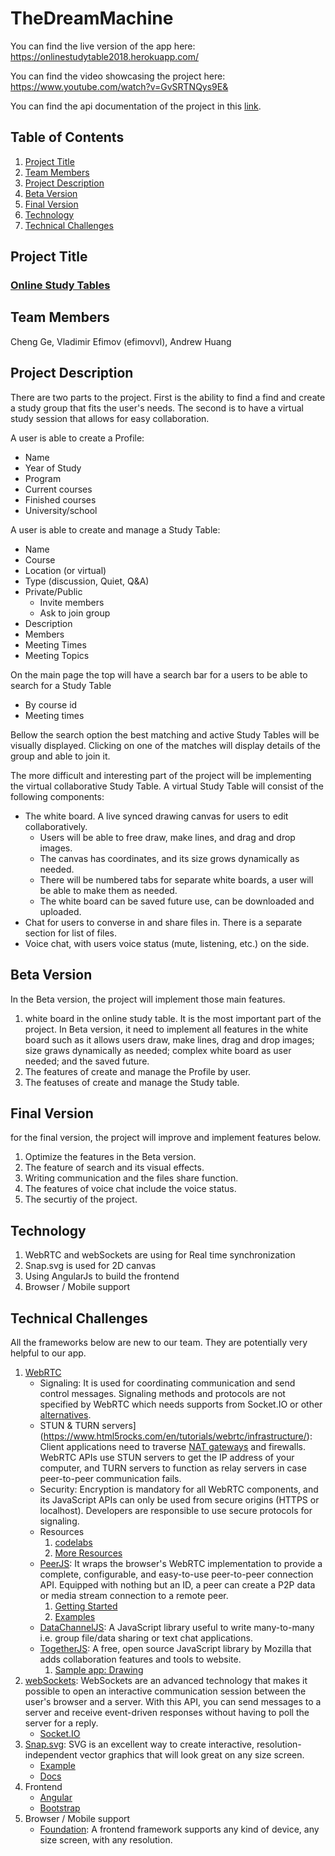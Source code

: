 # TheDreamMachine

You can find the live version of the app here: https://onlinestudytable2018.herokuapp.com/

You can find the video showcasing the project here: https://www.youtube.com/watch?v=GvSRTNQys9E&

You can find the api documentation of the project in this [link](https://github.com/UTSCC09/TheDreamMachine/blob/master/API.md).
## Table of Contents

1. [Project Title](#project_title)
2. [Team Members](#team_members)
3. [Project Description](#project_description)
4. [Beta Version](#beta_version)
5. [Final Version](#final_version)
6. [Technology](#technology)
7. [Technical Challenges](#technical_challenges)

## <a name='project_title'></a>Project Title

### <u>Online Study Tables</u>

## <a name='team_members'></a>Team Members

Cheng Ge, Vladimir Efimov (efimovvl), Andrew Huang

## <a name='project_description'></a>Project Description

There are two parts to the project. First is the ability to find a find and create a study group that fits the user's needs. The second is to have a virtual study session that allows for easy collaboration.

A user is able to create a Profile:

- Name
- Year of Study
- Program
- Current courses
- Finished courses
- University/school

A user is able to create and manage a Study Table:

- Name
- Course
- Location (or virtual)
- Type (discussion, Quiet, Q&A)
- Private/Public
  - Invite members
  - Ask to join group
- Description
- Members
- Meeting Times
- Meeting Topics

On the main page the top will have a search bar for a users to be able to search for a Study Table

- By course id
- Meeting times

Bellow the search option the best matching and active Study Tables will be visually displayed. Clicking on one of the matches will display details of the group and able to join it.

The more difficult and interesting part of the project will be implementing the virtual collaborative Study Table. A virtual Study Table will consist of the following components:

- The white board. A live synced drawing canvas for users to edit collaboratively.
  - Users will be able to free draw, make lines, and drag and drop images.
  - The canvas has coordinates, and its size grows dynamically as needed.
  - There will be numbered tabs for separate white boards, a user will be able to make them as needed.
  - The white board can be saved future use, can be downloaded and uploaded.
- Chat for users to converse in and share files in. There is a separate section for list of files.
- Voice chat, with users voice status (mute, listening, etc.) on the side.

## <a name='beta_version'></a>Beta Version

In the Beta version, the project will implement those main features.

1. white board in the online study table.
   It is the most important part of the project. In Beta version, it need to implement all features in the white board such as it allows users draw, make lines, drag and drop images; size graws dynamically as needed; complex white board as user needed; and the saved future.
2. The features of create and manage the Profile by user.
3. The featuses of create and manage the Study table.

## <a name='final_version'></a>Final Version

for the final version, the project will improve and implement features below.

1. Optimize the features in the Beta version.
2. The feature of search and its visual effects.
3. Writing communication and the files share function.
4. The features of voice chat include the voice status.
5. The securtiy of the project.

## <a name='technology'></a>Technology

1. WebRTC and webSockets are using for Real time synchronization
2. Snap.svg is used for 2D canvas
3. Using AngularJs to build the frontend
4. Browser / Mobile support

## <a name='technical_challenges'></a>Technical Challenges

All the frameworks below are new to our team. They are potentially very helpful to our app.

1. [WebRTC](https://webrtc.org/)
   - Signaling: It is used for coordinating communication and send control messages. Signaling methods and protocols are not specified by WebRTC which needs supports from Socket.IO or other [alternatives](https://github.com/muaz-khan/WebRTC-Experiment/blob/master/Signaling.md).
   - STUN & TURN servers](https://www.html5rocks.com/en/tutorials/webrtc/infrastructure/): Client applications need to traverse [NAT gateways](http://en.wikipedia.org/wiki/NAT_traversal) and firewalls. WebRTC APIs use STUN servers to get the IP address of your computer, and TURN servers to function as relay servers in case peer-to-peer communication fails.
   - Security: Encryption is mandatory for all WebRTC components, and its JavaScript APIs can only be used from secure origins (HTTPS or localhost). Developers are responsible to use secure protocols for signaling.
   - Resources
     1. [codelabs](https://codelabs.developers.google.com/codelabs/webrtc-web/#0)
     2. [More Resources](https://webrtc.org/start/)
   - [PeerJS](http://peerjs.com/): It wraps the browser's WebRTC implementation to provide a complete, configurable, and easy-to-use peer-to-peer connection API. Equipped with nothing but an ID, a peer can create a P2P data or media stream connection to a remote peer.
     1. [Getting Started](http://peerjs.com/docs/#start)
     2. [Examples](http://peerjs.com/examples)
   - [DataChannelJS](https://github.com/muaz-khan/WebRTC-Experiment/tree/master/DataChannel): A JavaScript library useful to write many-to-many i.e. group file/data sharing or text chat applications.
   - [TogetherJS](https://togetherjs.com/): A free, open source JavaScript library by Mozilla that adds collaboration features and tools to website.
     1. [Sample app: Drawing](https://togetherjs.com/examples/drawing/)
2. [webSockets](https://developer.mozilla.org/en-US/docs/Web/API/WebSockets_API): WebSockets are an advanced technology that makes it possible to open an interactive communication session between the user's browser and a server. With this API, you can send messages to a server and receive event-driven responses without having to poll the server for a reply.
   - [Socket.IO](https://socket.io/)
3. [Snap.svg](http://snapsvg.io/): SVG is an excellent way to create interactive, resolution-independent vector graphics that will look great on any size screen.
   - [Example](http://snapsvg.io/start/)
   - [Docs](http://snapsvg.io/docs/)
4. Frontend
   - [Angular](https://angular.io/)
   - [Bootstrap](http://getbootstrap.com/)
5. Browser / Mobile support
   - [Foundation](https://foundation.zurb.com/): A frontend framework supports any kind of device, any size screen, with any resolution.
